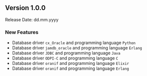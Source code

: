 ## Version 1.0.0

Release Date: dd.mm.yyyy

### New Features

- Database driver `cx_Oracle` and programming language `Python` 
- Database driver `jamdb_oracle` and programming language `Erlang` 
- Database driver `JDBC` and programming language `Java` 
- Database driver `ODPI-C` and programming language `C` 
- Database driver `oranif` and programming language `Elixir`
- Database driver `oranif` and programming language `Erlang` 
